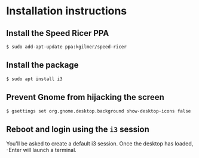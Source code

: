 # Installation instructions

## Install the Speed Ricer PPA
```
$ sudo add-apt-update ppa:kgilmer/speed-ricer
```

## Install the package
```
$ sudo apt install i3
```

## Prevent Gnome from hijacking the screen
```
$ gsettings set org.gnome.desktop.background show-desktop-icons false
```

## Reboot and login using the `i3` session

You'll be asked to create a default i3 session.  Once the desktop has loaded, <Super>-Enter will launch a terminal.